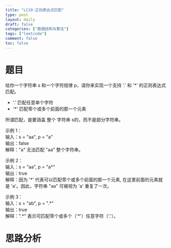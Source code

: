 ```yaml
---
title: "LC10-正则表达式匹配"
type: post
layout: daily
draft: false
categories: ["数据结构与算法"]
tags: ["leetcode"]
comment: false
toc: false
---
```


# 题目

给你一个字符串 s 和一个字符规律 p，请你来实现一个支持 '.' 和 '*' 的正则表达式匹配。

- '.' 匹配任意单个字符
- '*' 匹配零个或多个前面的那一个元素

所谓匹配，是要涵盖 整个 字符串 s的，而不是部分字符串。
 
示例 1：\
输入：s = "aa", p = "a"\
输出：false\
解释："a" 无法匹配 "aa" 整个字符串。

示例 2：\
输入：s = "aa", p = "a\*"\
输出：true\
解释：因为 '*' 代表可以匹配零个或多个前面的那一个元素, 在这里前面的元素就是 'a'。因此，字符串 "aa" 可被视为 'a' 重复了一次。

示例 3：\
输入：s = "ab", p = ".\*"\
输出：true\
解释：".\*" 表示可匹配零个或多个（'*'）任意字符（'.'）。

# 思路分析
